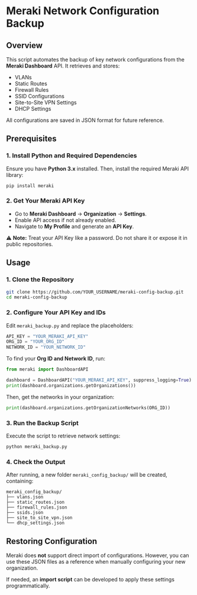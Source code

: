 # Meraki Network Configuration Backup

## Overview
This script automates the backup of key network configurations from the **Meraki Dashboard** API. It retrieves and stores:

- VLANs
- Static Routes
- Firewall Rules
- SSID Configurations
- Site-to-Site VPN Settings
- DHCP Settings

All configurations are saved in JSON format for future reference.

## Prerequisites

### 1. Install Python and Required Dependencies
Ensure you have **Python 3.x** installed. Then, install the required Meraki API library:

```bash
pip install meraki
```

### 2. Get Your Meraki API Key
- Go to **Meraki Dashboard** → **Organization** → **Settings**.
- Enable API access if not already enabled.
- Navigate to **My Profile** and generate an **API Key**.

⚠ **Note:** Treat your API Key like a password. Do not share it or expose it in public repositories.

## Usage

### 1. Clone the Repository
```bash
git clone https://github.com/YOUR_USERNAME/meraki-config-backup.git
cd meraki-config-backup
```

### 2. Configure Your API Key and IDs
Edit `meraki_backup.py` and replace the placeholders:
```python
API_KEY = "YOUR_MERAKI_API_KEY"
ORG_ID = "YOUR_ORG_ID"
NETWORK_ID = "YOUR_NETWORK_ID"
```

To find your **Org ID and Network ID**, run:
```python
from meraki import DashboardAPI

dashboard = DashboardAPI("YOUR_MERAKI_API_KEY", suppress_logging=True)
print(dashboard.organizations.getOrganizations())
```

Then, get the networks in your organization:
```python
print(dashboard.organizations.getOrganizationNetworks(ORG_ID))
```

### 3. Run the Backup Script
Execute the script to retrieve network settings:
```bash
python meraki_backup.py
```

### 4. Check the Output
After running, a new folder `meraki_config_backup/` will be created, containing:
```plaintext
meraki_config_backup/
├── vlans.json
├── static_routes.json
├── firewall_rules.json
├── ssids.json
├── site_to_site_vpn.json
└── dhcp_settings.json
```

## Restoring Configuration
Meraki does **not** support direct import of configurations. However, you can use these JSON files as a reference when manually configuring your new organization.

If needed, an **import script** can be developed to apply these settings programmatically.
